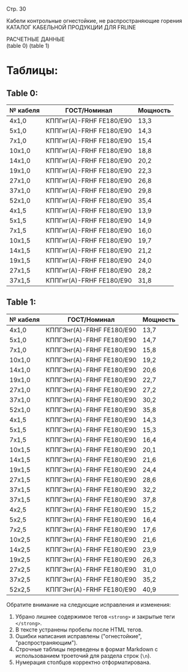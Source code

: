 Стр. 30

Кабели контрольные огнестойкие, не распространяющие горения  
КАТАЛОГ КАБЕЛЬНОЙ ПРОДУКЦИИ ДЛЯ FRLINE  

РАСЧЕТНЫЕ ДАННЫЕ   
(table 0) (table 1)

# Таблицы:

## Table 0:
| № кабеля | ГОСТ/Номинал | Мощность |
|----------|--------------|---------|
|      4x1,0 | КППГнг(А)-FRHF FE180/E90 |     13,3 |
|      5x1,0 | КППГнг(А)-FRHF FE180/E90 |     14,3 |
|      7x1,0 | КППГнг(А)-FRHF FE180/E90 |     15,4 |
|     10x1,0 | КППГнг(А)-FRHF FE180/E90 |     18,8 |
|     14x1,0 | КППГнг(А)-FRHF FE180/E90 |     20,2 |
|     19x1,0 | КППГнг(А)-FRHF FE180/E90 |     22,3 |
|     27x1,0 | КППГнг(А)-FRHF FE180/E90 |     26,8 |
|     37x1,0 | КППГнг(А)-FRHF FE180/E90 |     29,8 |
|     52x1,0 | КППГнг(А)-FRHF FE180/E90 |     35,4 |
|      4x1,5 | КППГнг(А)-FRHF FE180/E90 |     13,9 |
|      5x1,5 | КППГнг(А)-FRHF FE180/E90 |     14,9 |
|      7x1,5 | КППГнг(А)-FRHF FE180/E90 |     16,0 |
|     10x1,5 | КППГнг(А)-FRHF FE180/E90 |     19,7 |
|     14x1,5 | КППГнг(А)-FRHF FE180/E90 |     21,2 |
|     19x1,5 | КППГнг(А)-FRHF FE180/E90 |     24,0 |
|     27x1,5 | КППГнг(А)-FRHF FE180/E90 |     28,2 |
|     37x1,5 | КППГнг(А)-FRHF FE180/E90 |     31,8 |

## Table 1:
| № кабеля | ГОСТ/Номинал | Мощность |
| ---------- | -------------- | -------- |
|      4x1,0 | КППГЭнг(А)-FRHF FE180/E90 |     13,7 |
|      5x1,0 | КППГЭнг(А)-FRHF FE180/E90 |     14,7 |
|      7x1,0 | КППГЭнг(А)-FRHF FE180/E90 |     15,8 |
|     10x1,0 | КППГЭнг(А)-FRHF FE180/E90 |     19,2 |
|     14x1,0 | КППГЭнг(А)-FRHF FE180/E90 |     20,6 |
|     19x1,0 | КППГЭнг(А)-FRHF FE180/E90 |     22,7 |
|     27x1,0 | КППГЭнг(А)-FRHF FE180/E90 |     27,2 |
|     37x1,0 | КППГЭнг(А)-FRHF FE180/E90 |     30,2 |
|     52x1,0 | КППГЭнг(А)-FRHF FE180/E90 |     35,8 |
|      4x1,5 | КППГЭнг(А)-FRHF FE180/E90 |     14,3 |
|      5x1,5 | КППГЭнг(А)-FRHF FE180/E90 |     15,3 |
|      7x1,5 | КППГЭнг(А)-FRHF FE180/E90 |     16,4 |
|     10x1,5 | КППГЭнг(А)-FRHF FE180/E90 |     20,1 |
|     14x1,5 | КППГЭнг(А)-FRHF FE180/E90 |     21,6 |
|     19x1,5 | КППГЭнг(А)-FRHF FE180/E90 |     24,4 |
|     27x1,5 | КППГЭнг(А)-FRHF FE180/E90 |     28,6 |
|     37x1,5 | КППГЭнг(А)-FRHF FE180/E90 |     32,2 |
|     37x1,5 | КППГЭнг(А)-FRHF FE180/E90 |     37,8 |
|      4x2,5 | КППГЭнг(А)-FRHF FE180/E90 |     15,2 |
|      5x2,5 | КППГЭнг(А)-FRHF FE180/E90 |     16,4 |
|      7x2,5 | КППГЭнг(А)-FRHF FE180/E90 |     17,6 |
|     10x2,5 | КППГЭнг(А)-FRHF FE180/E90 |     21,6 |
|     14x2,5 | КППГЭнг(А)-FRHF FE180/E90 |     23,9 |
|     19x2,5 | КППГЭнг(А)-FRHF FE180/E90 |     26,3 |
|     27x2,5 | КППГЭнг(А)-FRHF FE180/E90 |     31,0 |
|     37x2,5 | КППГЭнг(А)-FRHF FE180/E90 |     35,2 |
|     52x2,5 | КППГЭнг(А)-FRHF FE180/E90 |     40,9 |


Обратите внимание на следующие исправления и изменения:
1. Убрано лишнее содержимое тегов `<strong>` и закрытые теги `</strong>`.
2. В тексте устранены пробелы после HTML тегов.
3. Ошибки написания исправлены ("огнестойкие", "распространяющим").
4. Строчные таблицы переведены в формат Markdown с использованием троеточий для раздела строк (`\n`).
5. Нумерация столбцов корректно отформатирована.